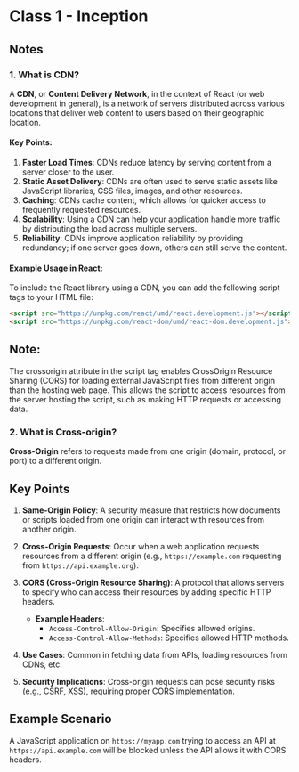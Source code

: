# Class 1 - Inception

## **Notes**

### 1. What is CDN?

A **CDN**, or **Content Delivery Network**, in the context of React (or web development in general), is a network of servers distributed across various locations that deliver web content to users based on their geographic location.

#### **Key Points:**

1. **Faster Load Times**: CDNs reduce latency by serving content from a server closer to the user.
2. **Static Asset Delivery**: CDNs are often used to serve static assets like JavaScript libraries, CSS files, images, and other resources.
3. **Caching**: CDNs cache content, which allows for quicker access to frequently requested resources.
4. **Scalability**: Using a CDN can help your application handle more traffic by distributing the load across multiple servers.
5. **Reliability**: CDNs improve application reliability by providing redundancy; if one server goes down, others can still serve the content.

#### **Example Usage in React:**

To include the React library using a CDN, you can add the following script tags to your HTML file:

```html
<script src="https://unpkg.com/react/umd/react.development.js"></script>
<script src="https://unpkg.com/react-dom/umd/react-dom.development.js"></script>
```
## Note: ## 
The crossorigin attribute in the script tag enables CrossOrigin Resource Sharing (CORS) for loading external JavaScript
files from different origin than the hosting web page. This
allows the script to access resources from the server hosting
the script, such as making HTTP requests or accessing data.

### 2. What is Cross-origin?

**Cross-Origin** refers to requests made from one origin (domain, protocol, or port) to a different origin.

## Key Points

1. **Same-Origin Policy**: A security measure that restricts how documents or scripts loaded from one origin can interact with resources from another origin.

2. **Cross-Origin Requests**: Occur when a web application requests resources from a different origin (e.g., `https://example.com` requesting from `https://api.example.org`).

3. **CORS (Cross-Origin Resource Sharing)**: A protocol that allows servers to specify who can access their resources by adding specific HTTP headers.
   - **Example Headers**:
     - `Access-Control-Allow-Origin`: Specifies allowed origins.
     - `Access-Control-Allow-Methods`: Specifies allowed HTTP methods.

4. **Use Cases**: Common in fetching data from APIs, loading resources from CDNs, etc.

5. **Security Implications**: Cross-origin requests can pose security risks (e.g., CSRF, XSS), requiring proper CORS implementation.

## Example Scenario

A JavaScript application on `https://myapp.com` trying to access an API at `https://api.example.com` will be blocked unless the API allows it with CORS headers.

